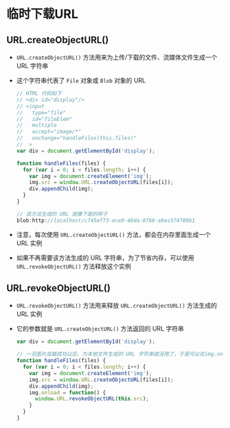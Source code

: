 # 临时下载URL

## URL.createObjectURL()

  - `URL.createObjectURL()` 方法用来为上传/下载的文件、流媒体文件生成一个 URL 字符串

  - 这个字符串代表了 `File` 对象或 `Blob` 对象的 URL

    ```js
    // HTML 代码如下
    // <div id="display"/>
    // <input
    //   type="file"
    //   id="fileElem"
    //   multiple
    //   accept="image/*"
    //   onchange="handleFiles(this.files)"
    //  >
    var div = document.getElementById('display');

    function handleFiles(files) {
      for (var i = 0; i < files.length; i++) {
        var img = document.createElement('img');
        img.src = window.URL.createObjectURL(files[i]);
        div.appendChild(img);
      }
    }
    ```

    ```js
    // 该方法生成的 URL 就像下面的样子
    blob:http://localhost/c745ef73-ece9-46da-8f66-ebes574789b1
    ```

  - 注意，每次使用 `URL.createObjectURL()` 方法，都会在内存里面生成一个 URL 实例

  - 如果不再需要该方法生成的 URL 字符串，为了节省内存，可以使用 `URL.revokeObjectURL()` 方法释放这个实例

## URL.revokeObjectURL()

  - `URL.revokeObjectURL()` 方法用来释放 `URL.createObjectURL()` 方法生成的 URL 实例

  - 它的参数就是 `URL.createObjectURL()` 方法返回的 URL 字符串

    ```js
    var div = document.getElementById('display');

    // 一旦图片加载成功以后，为本地文件生成的 URL 字符串就没用了，于是可以在img.onload回调函数里面，通过URL.revokeObjectURL()方法卸载这个 URL 实例
    function handleFiles(files) {
      for (var i = 0; i < files.length; i++) {
        var img = document.createElement('img');
        img.src = window.URL.createObjectURL(files[i]);
        div.appendChild(img);
        img.onload = function() {
          window.URL.revokeObjectURL(this.src);
        }
      }
    }
    ```
